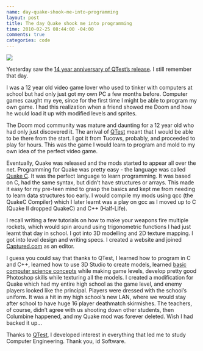 ```yaml
--- 
name: day-quake-shook-me-into-programming
layout: post
title: The day Quake shook me into programming
time: 2010-02-25 08:44:00 -04:00
comments: true
categories: code
---
```

[![](http://c185824.r24.cf1.rackcdn.com/3835484-5905637-thumbnail.jpg)](http://c185824.r24.cf1.rackcdn.com/post-images%2Fquake.jpg)

Yesterday saw the [14 year anniversary of QTest’s release](http://bethblog.com/index.php/2010/02/24/the-day-quake-shook-the-gaming-world-carmack-et-al-share-their-qtest-memories/). I still remember that day.

I was a 12 year old video game lover who used to tinker with computers at school but had only just got my own PC a few months before. Computer games caught my eye, since for the first time I might be able to program my own game. I had this realization when a friend showed me Doom and how he would load it up with modified levels and sprites.

The Doom mod community was mature and daunting for a 12 year old who had only just discovered it. The arrival of [QTest](http://quake.wikia.com/wiki/Qtest) meant that I would be able to be there from the start. I got it from Tucows, probably, and proceeded to play for hours. This was the game I would learn to program and mold to my own idea of the perfect video game.

Eventually, Quake was released and the mods started to appear all over the net. Programming for Quake was pretty easy - the language was called [Quake C](http://planetquake.gamespy.com/captured). It was the perfect language to learn programming. It was based on C, had the same syntax, but didn’t have structures or arrays. This made it easy for my pre-teen mind to grasp the basics and kept me from needing to learn data structures too early. I would compile my mods using qcc (the QuakeC Compiler) which I later learnt was a play on gcc as I moved up to C (Quake II dropped QuakeC) and C++ (Half-Life).

I recall writing a few tutorials on how to make your weapons fire multiple rockets, which would spin around using trigonometric functions I had just learnt that day in school. I got into 3D modelling and 2D texture mapping. I got into level design and writing specs. I created a website and joined [Captured.com](http://planetquake.gamespy.com/captured) as an editor. 

I guess you could say that thanks to QTest, I learned how to program in C and C++, learned how to use 3D Studio to create models, learned [basic computer science concepts](http://en.wikipedia.org/wiki/Binary_space_partitioning) while making game levels, develop pretty good Photoshop skills while texturing all the models. I created a modification for Quake which had my entire high school as the game level, and enemy players looked like the principal. Players were dressed with the school’s uniform. It was a hit in my high school’s new LAN, where we would stay after school to have huge 16 player deathmatch skirmishes. The teachers, of course, didn’t agree with us shooting down other students, then Columbine happened, and my Quake mod was forever deleted. Wish I had backed it up…

Thanks to [QTest](http://www.fileshack.com/file.x/17307/Quake+Deathmatch+Test+%28QTest%29), I developed interest in everything that led me to study Computer Engineering. Thank you, id Software.
